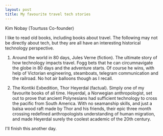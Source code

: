 ```yaml
---
layout: post
title: My favourite travel tech stories
---
```


Kim Nobay (Tourtuss Co-founder)

I like to read old books, including books about travel. The following may not be directly about tech, but they are all have an interesting historical technology perspective.

1. Around the world in 80 days, Jules Verne (fiction). The ultimate story of how technology impacts travel.  Fogg bets that he can circumnavigate the globe in 80 days and the adventure starts.  Of course he wins, with help of Victorian engineering, steamboats, telegram communication and the railroad.  No hot air balloons though as I recall.

2. The Kontiki Exbedition, Thor Heyerdal (factual).  Simply one of my favourite books of all time.  Heyerdal, a Norwegian anthropologist, set out to prove that ancient Polynesians had sufficient technology to cross the pacific from South America. With no seamanship skills, and just a balsa wood raft made by Thor and his friends, their epic three month crossing redefined anthropologists understanding of human migration, and made Heyerdal surely the coolest academic of the 20th century.

I'll finish this another day.
